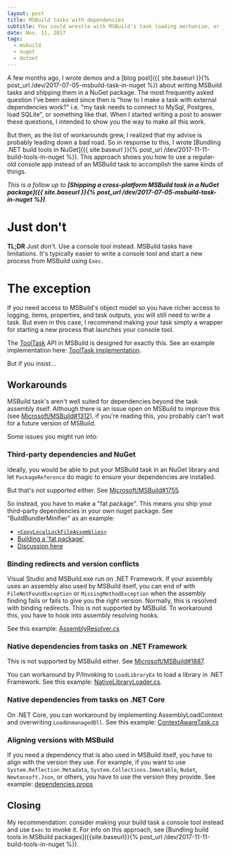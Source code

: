 ```yaml
---
layout: post
title: MSBuild tasks with dependencies
subtitle: You could wrestle with MSBuild's task loading mechanism, or just don't.
date: Nov. 11, 2017
tags:
  - msbuild
  - nuget
  - dotnet
---
```


A few months ago, I wrote demos and a [blog post]({{ site.baseurl }}{% post_url /dev/2017-07-05-msbuild-task-in-nuget %}) about writing
MSBuild tasks and shipping them in a NuGet package. The most frequently asked question I've been asked
since then is "how to I make a task with external dependencies work?" i.e. "my task needs to connect to MySql, Postgres, load SQLite", or something like that. When I started writing a post to answer these questions, I intended to show you the way to make all this work.

But then, as the list of workarounds grew, I realized that my advise is probably leading down a bad road. So in response to this, I wrote
[Bundling .NET build tools in NuGet]({{ site.baseurl }}{% post_url /dev/2017-11-11-build-tools-in-nuget %}). This approach shows you how to use a regular-old console app instead of an MSBuild task to accomplish the same kinds of things.

_This is a follow up to
**[Shipping a cross-platform MSBuild task in a NuGet package]({{ site.baseurl }}{% post_url /dev/2017-07-05-msbuild-task-in-nuget %})**._


# Just don't

**TL;DR** Just don't. Use a console tool instead. MSBuild tasks have limitations. It's typically easier to write a console tool and start a new process from MSBuild using `Exec`.

# The exception

If you need access to MSBuild's object model so you have richer access to logging, items, properties, and task outputs, you will still need to write a task. But even in this case, I recommend making your task simply a wrapper for starting a new process that launches your console tool.

The [ToolTask](https://docs.microsoft.com/en-us/dotnet/api/microsoft.build.utilities.tooltask?view=netframework-4.7.1) API in MSBuild is designed for exactly this. See an example implementation here: [ToolTask implementation](https://github.com/natemcmaster/Yarn.MSBuild/blob/2813c1442403f69f66f525cf7e64e34319a3e678/src/Yarn.MSBuild/Yarn.cs).

But if you insist...

## Workarounds

MSBuild task's aren't well suited for dependencies beyond the task assembly itself. Although there is an issue open
on MSBuild to improve this (see [Microsoft/MSBuild#1312](https://github.com/Microsoft/msbuild/issues/1312)),
if you're reading this, you probably can't wait for a future version of MSBuild.

Some issues you might run into:

### Third-party dependencies and NuGet

Ideally, you would be able to put your MSBuild task in an NuGet library and let `PackageReference` do magic to ensure your dependencies are installed.

But that's not supported either. See [Microsoft/MSBuild#1755](https://github.com/Microsoft/msbuild/issues/1755).

So instead, you have to make a "fat package". This means you ship your third-party dependencies in your own nuget package. See "BuildBundlerMinifier" as an example:

 - [`<CopyLocalLockFileAssemblies>`](https://github.com/madskristensen/BundlerMinifier/blob/e66ec7c85ad6c291fcd5bf55e7f426485e2e2d38/src/BundlerMinifier/BundlerMinifier.csproj#L13-L14)
 - [Building a 'fat package'](https://github.com/madskristensen/BundlerMinifier/blob/e66ec7c85ad6c291fcd5bf55e7f426485e2e2d38/src/BundlerMinifier/BundlerMinifier.csproj#L35-L47)
 - [Discussion here](https://github.com/madskristensen/BundlerMinifier/issues/230)

### Binding redirects and version conflicts

Visual Studio and MSBuild.exe run on .NET Framework. If your assembly uses an assembly also used by MSBuild itself, you can end of with `FileNotFoundException` or `MissingMethodException` when the assembly finding fails or fails to give you the right version. Normally, this is resolved with binding redirects.
This is not supported by MSBuild.
To workaround this, you have to hook into assembly resolving hooks.

See this example: [AssemblyResolver.cs](https://github.com/dotnet/buildtools/blob/48e815d61529eeda8d1a419ae904edea9d4092aa/src/common/AssemblyResolver.cs)

### Native dependencies from tasks on .NET Framework

This is not supported by MSBuild either. See [Microsoft/MSBuild#1887](https://github.com/Microsoft/msbuild/issues/1887).

You can workaround by P/Invoking to `LoadLibraryEx` to load a library in .NET Framework. See this example: [NativeLibraryLoader.cs](https://github.com/aspnet/Microsoft.Data.Sqlite/blob/rel/1.1.1/src/Microsoft.Data.Sqlite/Utilities/NativeLibraryLoader.cs).

### Native dependencies from tasks on .NET Core

On .NET Core, you can workaround by implementing AssemblyLoadContext and overwriting `LoadUnmanagedDll`. See this example: [ContextAwareTask.cs](https://github.com/AArnott/Nerdbank.GitVersioning/blob/079d24cbca3bf0872c9a0c951920dfe0498519e6/src/MSBuildExtensionTask/ContextAwareTask.cs#L92-L107)

### Aligning versions with MSBuild

If you need a dependency that is also used in MSBuild itself, you have to align with the version they use. For example, if you want to use `System.Reflection.Metadata`, `System.Collections.Immutable`, `NuGet`, `Newtonsoft.Json`, or others, you have to use the version they provide. See example: [dependencies.props](https://github.com/aspnet/BuildTools/blob/1f3f14382764e06b7e691e5ee89d12a280249284/build/dependencies.props#L19-L29)

## Closing

My recommendation: consider making your build task a console tool instead and use `Exec` to invoke it.
For info on this approach, see [Bundling build tools in MSBuild packages]({{site.baseurl}}{% post_url /dev/2017-11-11-build-tools-in-nuget %}).

